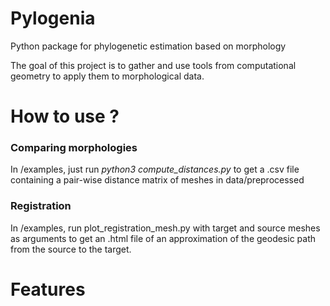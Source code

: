 # Pylogenia
Python package for phylogenetic estimation based on morphology

The goal of this project is to gather and use tools from computational geometry to apply them to morphological data.

# How to use ?
### Comparing morphologies
In /examples, just run _python3 compute_distances.py_ to get a .csv file containing a pair-wise distance matrix of meshes in data/preprocessed

### Registration
In /examples, run plot_registration_mesh.py with target and source meshes as arguments to get an .html file of an approximation of the geodesic path from the source to the target.

# Features
